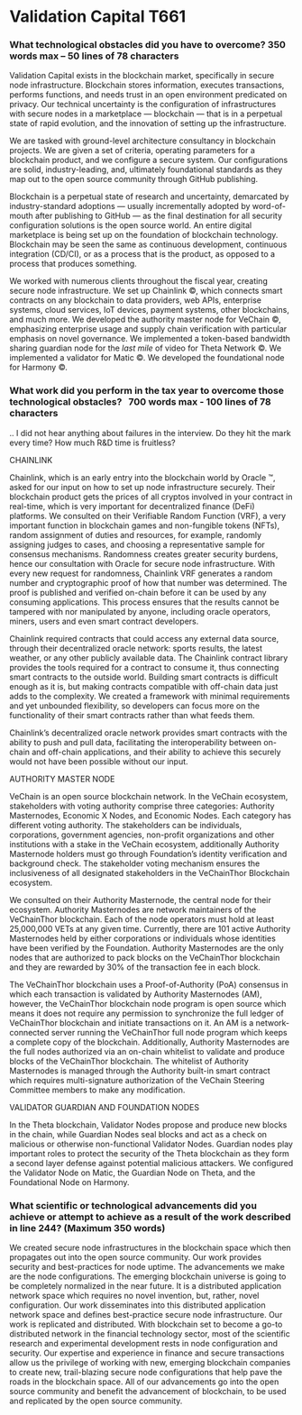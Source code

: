 Validation Capital T661
=========================



### What technological obstacles did you have to overcome? 350 words max – 50 lines of 78 characters



Validation Capital exists in the blockchain market,
specifically in secure node infrastructure.
Blockchain stores information,
executes transactions,
performs functions,
and needs trust in an open environment predicated on privacy.
Our technical uncertainty is the configuration of infrastructures with secure nodes in a marketplace
&mdash;
blockchain
&mdash;
that is in a perpetual state of rapid evolution,
and the innovation of setting up the infrastructure.

We are tasked with ground-level architecture consultancy in blockchain projects.
We are given a set of criteria,
operating parameters for a blockchain product,
and we configure a secure system.
Our configurations are solid,
industry-leading,
and,
ultimately foundational standards as they map out to the open source community through GitHub publishing.



Blockchain is a perpetual state of research and uncertainty,
demarcated by industry-standard adoptions
&mdash;
usually incrementally adopted by word-of-mouth after publishing to GitHub
&mdash;
as the final destination for all security configuration solutions is the open source world.
An entire digital marketplace is being set up on the foundation of blockchain technology.
Blockchain may be seen the same as continuous development,
continuous integration (CD/CI),
or as a process that is the product,
as opposed to a process that produces something.

We worked with numerous clients throughout the fiscal year,
creating secure node infrastructure.
We set up Chainlink &copy;,
which connects smart contracts on any blockchain to data providers,
web APIs,
enterprise systems,
cloud services,
IoT devices,
payment systems,
other blockchains,
and much more.
We developed the authority master node for VeChain &copy;,
emphasizing enterprise usage and supply chain verification with particular emphasis on novel governance.
We implemented a token-based bandwidth sharing guardian node for the *last mile* of video for Theta Network &copy;.
We implemented a validator for Matic &copy;.
We developed the foundational node for Harmony &copy;.





### What work did you perform in the tax year to overcome those technological obstacles?   700 words max - 100 lines of 78 characters


.. I did not hear anything about failures in the interview. Do they hit the mark every time? How much R&D time is fruitless?

CHAINLINK

Chainlink,
which is an early entry into the blockchain world by Oracle &trade;,
asked for our input on how to set up node infrastructure securely.
Their blockchain product gets the prices of all cryptos involved in your contract in real-time,
which is very important for decentralized finance (DeFi) platforms.
We consulted on their Verifiable Random Function (VRF),
a very important function in blockchain games and non-fungible tokens (NFTs),
random assignment of duties and resources,
for example,
randomly assigning judges to cases,
and choosing a representative sample for consensus mechanisms.
Randomness creates greater security burdens,
hence our consultation with Oracle for secure node infrastructure.
With every new request for randomness,
Chainlink VRF generates a random number and cryptographic proof of how that number was determined.
The proof is published and verified on-chain before it can be used by any consuming applications.
This process ensures that the results cannot be tampered with nor manipulated by anyone,
including oracle operators,
miners,
users and even smart contract developers.

Chainlink required contracts that could access any external data source,
through their decentralized oracle network:
sports results,
the latest weather,
or any other publicly available data.
The Chainlink contract library provides the tools required for a contract to consume it,
thus connecting smart contracts to the outside world.
Building smart contracts is difficult enough as it is,
but making contracts compatible with off-chain data just adds to the complexity.
We created a framework with minimal requirements and yet unbounded flexibility,
so developers can focus more on the functionality of their smart contracts rather than what feeds them.

Chainlink’s decentralized oracle network provides smart contracts with the ability to push and pull data,
facilitating the interoperability between on-chain and off-chain applications,
and their ability to achieve this securely would not have been possible without our input.

AUTHORITY MASTER NODE

VeChain is an open source blockchain network.
In the VeChain ecosystem,
stakeholders with voting authority comprise three categories:
Authority Masternodes,
Economic X Nodes,
and Economic Nodes.
Each category has different voting authority.
The stakeholders can be individuals,
corporations,
government agencies,
non-profit organizations and other institutions with a stake in the VeChain ecosystem,
additionally Authority Masternode holders must go through Foundation’s identity verification and background check.
The stakeholder voting mechanism ensures the inclusiveness of all designated stakeholders in the VeChainThor Blockchain ecosystem.


We consulted on their Authority Masternode,
the central node for their ecosystem.
Authority Masternodes are network maintainers of the VeChainThor blockchain.
Each of the node operators must hold at least 25,000,000 VETs at any given time. Currently, there are 101 active Authority Masternodes held by either corporations or individuals whose identities have been verified by the Foundation. Authority Masternodes are the only nodes that are authorized to pack blocks on the VeChainThor blockchain and they are rewarded by 30% of the transaction fee in each block.


The VeChainThor blockchain uses a Proof-of-Authority (PoA) consensus in which each transaction is validated by Authority Masternodes (AM),
however,
the VeChainThor blockchain node program is open source which means it does not require any permission to synchronize the full ledger of VeChainThor blockchain and initiate transactions on it.
An AM is a network-connected server running the VeChainThor full node program which keeps a complete copy of the blockchain.
Additionally,
Authority Masternodes are the full nodes authorized via an on-chain whitelist to validate and produce blocks of the VeChainThor blockchain.
The whitelist of Authority Masternodes is managed through the Authority built-in smart contract which requires multi-signature authorization of the VeChain Steering Committee members to make any modification.


VALIDATOR GUARDIAN AND FOUNDATION NODES

In the Theta blockchain,
Validator Nodes propose and produce new blocks in the chain,
while Guardian Nodes seal blocks and act as a check on malicious or otherwise non-functional Validator Nodes.
Guardian nodes play important roles to protect the security of the Theta blockchain as they form a second layer defense against potential malicious attackers.
We configured the Validator Node on Matic,
the Guardian Node on Theta,
and the Foundational Node on Harmony.





### What scientific or technological advancements did you achieve or attempt to achieve as a result of the work described in line 244? (Maximum 350 words)


We created secure node infrastructures in the blockchain space which then propagates out into the open source community.
Our work provides security and best-practices for node uptime.
The advancements we make are the node configurations.
The emerging blockchain universe is going to be completely normalized in the near future.
It is a distributed application network space which requires no novel invention,
but,
rather,
novel configuration.
Our work disseminates into this distributed application network space and defines best-practice secure node infrastructure.
Our work is replicated and distributed.
With blockchain set to become a go-to distributed network in the financial technology sector,
most of the scientific research and experimental development rests in node configuration and security.
Our expertise and experience in finance and secure transactions allow us the privilege of working with new,
emerging blockchain companies to create new,
trail-blazing secure node configurations that help pave the roads in the blockchain space.
All of our advancements go into the open source community and benefit the advancement of blockchain,
to be used and replicated by the open source community.
